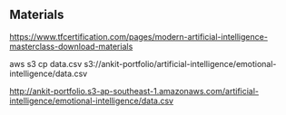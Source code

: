 
## Materials

https://www.tfcertification.com/pages/modern-artificial-intelligence-masterclass-download-materials

aws s3 cp data.csv s3://ankit-portfolio/artificial-intelligence/emotional-intelligence/data.csv

http://ankit-portfolio.s3-ap-southeast-1.amazonaws.com/artificial-intelligence/emotional-intelligence/data.csv